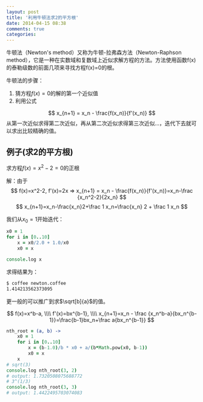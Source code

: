 ```yaml
---
layout: post
title: '利用牛顿法求2的平方根'
date: 2014-04-15 08:38
comments: true
categories:
---
```

牛顿法（Newton's method）又称为牛顿-拉弗森方法（Newton-Raphson method），它是一种在实数域和复数域上近似求解方程的方法。方法使用函数f(x)的泰勒级数的前面几项来寻找方程f(x)=0的根。

牛顿法的步骤：

1. 猜方程$f(x)=0$的解的第一个近似值
2. 利用公式

$$
x_{n+1} = x_n - \frac{f(x_n)}{f'(x_n)}
$$
从第一次近似求得第二次近似，再从第二次近似求得第三次近似...，迭代下去就可以求出比较精确的值。

## 例子(求2的平方根)

求方程$f(x)=x^2-2=0$的正根

解：由于
$$
f(x)=x^2-2, f'(x)=2x =>
x_{n+1} = x_n - \frac{f(x_n)}{f'(x_n)}=x_n-\frac {x_n^2-2}{2x_n}
$$
$$
x_{n+1}=x_n-\frac{x_n}2+\frac 1 x_n=\frac{x_n} 2 + \frac 1 x_n
$$

我们从$x_0=1$开始迭代：
```coffeescript
x0 = 1
for i in [0..10]
    x = x0/2.0 + 1.0/x0
    x0 = x

console.log x
```

求得结果为：
```bash
$ coffee newton.coffee
1.414213562373095
```
更一般的可以推广到求$\sqrt[b]{a}$的值。

$$
f(x)=x^b-a, \\\\
f'(x)=bx^{b-1}, \\\\
x_{n+1}=x_n - \frac {x_n^b-a}{bx_n^{b-1}}=\frac{b-1}bx_n+\frac a{bx_n^{b-1}}
$$

```coffeescript
nth_root = (a, b) ->
    x0 = 1
    for i in [0..10]
        x = (b-1.0)/b * x0 + a/(b*Math.pow(x0, b-1))
        x0 = x
    x
# sqrt(3)
console.log nth_root(3, 2)
# output: 1.7320508075688772
# 3^(1/3)
console.log nth_root(3, 3)
# output: 1.4422495703074083
```
